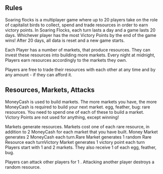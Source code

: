 ## Rules

Soaring flocks is a multiplayer game where up to 20 players take on the role of capitalist birds to collect, spend and trade resources in order to earn victory points. In Soaring Flocks, each turn lasts a day and a game lasts 20 days. Whichever player has the most Victory Points by the end of the game wins! After 20 days, all data is reset and a new game starts.

Each Player has a number of markets, that produce resources. They can invest these resources into building more markets. Every night at midnight, Players earn resources accordingly to the markets they own.

Players are free to trade their resources with each other at any time and by any amount - if they can afford it.

## Resources, Markets, Attacks

MoneyCash is used to build markets. The more markets you have, the more MoneyCash is required to build your next market.
egg, feather, bug: rare resources. You need to spend one of each of these to build a market.
Victory Points are not used for anything, except winning!

Markets generate resources. Markets cost one of each rare resource, in addition to 2 MoneyCash for each market that you have built. Money Market generates 2 MoneyCash each turn.Rare Market generates 1 random Rare Resource each turnVictory Market generates 1 victory point each turn
Players start with 1 and 2 markets. They also receive 1 of each egg, feather, bug.

Players can attack other players for 1 . Attacking another player destroys a random resource.

